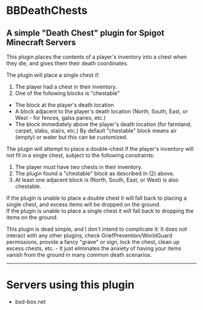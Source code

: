 # BBDeathChests

## A simple "Death Chest" plugin for Spigot Minecraft Servers

This plugin places the contents of a player's inventory into a chest when
they die, and gives them their death coordinates.

The plugin will place a single chest if:

1. The player had a chest in their inventory.
2. One of the following blocks is "chestable"
  * The block at the player's death location
  * A block adjacent to the player's death location (North, South, East, or West - for fences, galss panes, etc.)
  * The block immediately above the player's death location (for farmland, carpet, slabs, stairs, etc.)
By default "chestable" block means air (empty) or water but this can be customized.

The plugin will attempt to place a double-chest if the player's inventory
will not fit in a single chest, subject to the following constraints:

1. The player must have *two* chests in their inventory.
2. The plugin found a "chestable" block as described in (2) above.
3. At least one adjacent block is (North, South, East, or West) is also chestable.
  
If the plugin is unable to place a double chest it will fall back to placing
a single chest, and excess items will be dropped on the ground.    
If the plugin is unable to place a single chest it will fall back to
dropping the items on the ground.


This plugin is dead simple, and I don't intend to complicate it: It does not
interact with any other plugins, check GriefPrevention/WorldGuard
permissions, provide a fancy "grave" or sign, lock the chest, clean up
excess chests, etc. - It just eliminates the anxiety of having your items
vanish from the ground in many common death scenarios.

----

# Servers using this plugin

* bsd-box.net


